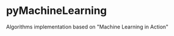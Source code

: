 pyMachineLearning
=================

Algorithms implementation based on "Machine Learning in Action"
